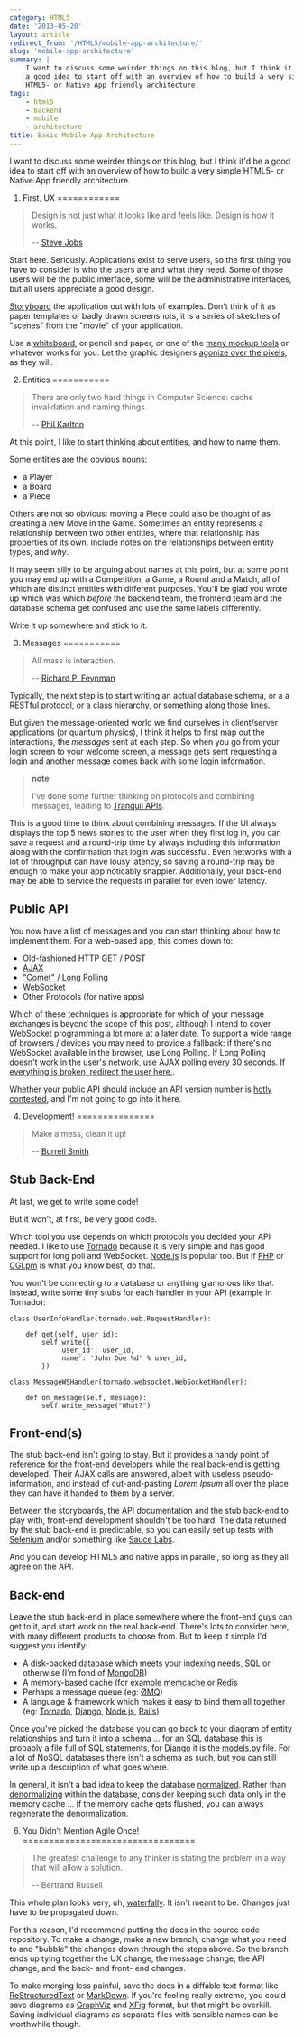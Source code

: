 ```yaml
---
category: HTML5
date: '2013-05-20'
layout: article
redirect_from: '/HTML5/mobile-app-architecture/'
slug: 'mobile-app-architecture'
summary: |
    I want to discuss some weirder things on this blog, but I think it'd be
    a good idea to start off with an overview of how to build a very simple
    HTML5- or Native App friendly architecture.
tags:
    - html5
    - backend
    - mobile
    - architecture
title: Basic Mobile App Architecture
---
```


I want to discuss some weirder things on this blog, but I think it'd be
a good idea to start off with an overview of how to build a very simple
HTML5- or Native App friendly architecture.

1. First, UX
============

> Design is not just what it looks like and feels like. Design is how it
> works.
>
> -- [Steve Jobs](http://en.wikiquote.org/wiki/Steve_Jobs)

Start here. Seriously. Applications exist to serve users, so the first
thing you have to consider is who the users are and what they need. Some
of those users will be the public interface, some will be the
administrative interfaces, but all users appreciate a good design.

[Storyboard](https://en.wikipedia.org/wiki/Storyboard) the application
out with lots of examples. Don't think of it as paper templates or badly
drawn screenshots, it is a series of sketches of "scenes" from the
"movie" of your application.

Use a
[whiteboard](https://itunes.apple.com/au/app/jotnot-scanner-pro-scan-multipage/id307868751?mt=8),
or pencil and paper, or one of the [many mockup
tools](http://stackoverflow.com/questions/5672/what-are-you-using-for-web-ui-layout-design)
or whatever works for you. Let the graphic designers [agonize over the
pixels](http://blog.mengto.com/the-one-pixel-rule/), as they will.

2. Entities
===========

> There are only two hard things in Computer Science: cache invalidation
> and naming things.
>
> -- [Phil Karlton](http://karlton.hamilton.com/)

At this point, I like to start thinking about entities, and how to name
them.

Some entities are the obvious nouns:

-   a Player
-   a Board
-   a Piece

Others are not so obvious: moving a Piece could also be thought of as
creating a new Move in the Game. Sometimes an entity represents a
relationship between two other entities, where that relationship has
properties of its own. Include notes on the relationships between entity
types, and *why*.

It may seem silly to be arguing about names at this point, but at some
point you may end up with a Competition, a Game, a Round and a Match,
all of which are distinct entities with different purposes. You'll be
glad you wrote up which was which *before* the backend team, the
frontend team and the database schema get confused and use the same
labels differently.

Write it up somewhere and stick to it.

3. Messages
===========

> All mass is interaction.
>
> -- [Richard P. Feynman](http://en.wikiquote.org/wiki/Richard_Feynman)

Typically, the next step is to start writing an actual database schema,
or a a RESTful protocol, or a class hierarchy, or something along those
lines.

But given the message-oriented world we find ourselves in client/server
applications (or quantum physics), I think it helps to first map out the
interactions, the *messages* sent at each step. So when you go from your
login screen to your welcome screen, a message gets sent requesting a
login and another message comes back with some login information.

> **note**
>
> I've done some further thinking on protocols and combining messages,
> leading to [Tranquil APIs](/etc/tranquil-apis/).

This is a good time to think about combining messages. If the UI always
displays the top 5 news stories to the user when they first log in, you
can save a request and a round-trip time by always including this
information along with the confirmation that login was successful. Even
networks with a lot of throughput can have lousy latency, so saving a
round-trip may be enough to make your app noticably snappier.
Additionally, your back-end may be able to service the requests in
parallel for even lower latency.

Public API
----------

You now have a list of messages and you can start thinking about how to
implement them. For a web-based app, this comes down to:

-   Old-fashioned HTTP GET / POST
-   [AJAX](http://en.wikipedia.org/wiki/AJAX_(programming))
-   ["Comet" / Long
    Polling](http://en.wikipedia.org/wiki/Comet_(programming))
-   [WebSocket](http://en.wikipedia.org/wiki/WebSocket)
-   Other Protocols (for native apps)

Which of these techniques is appropriate for which of your message
exchanges is beyond the scope of this post, although I intend to cover
WebSocket programming a lot more at a later date. To support a wide
range of browsers / devices you may need to provide a fallback: if
there's no WebSocket available in the browser, use Long Polling. If Long
Polling doesn't work in the user's network, use AJAX polling every 30
seconds. [If everything is broken, redirect the user
here.](http://www.ie6countdown.com/).

Whether your public API should include an API version number is
[hotly](http://stackoverflow.com/questions/389169/best-practices-for-api-versioning)
[contested](http://www.jbarnette.com/2009/04/07/http-apis.html), and I'm
not going to go into it here.

4. Development!
===============

> Make a mess, clean it up!
>
> -- [Burrell
> Smith](http://www.folklore.org/StoryView.py?story=Make_a_Mess,_Clean_it_Up!.txt)

Stub Back-End
-------------

At last, we get to write some code!

But it won't, at first, be very good code.

Which tool you use depends on which protocols you decided your API
needed. I like to use [Tornado](http://www.tornadoweb.org/) because it
is very simple and has good support for long poll and WebSocket.
[Node.js](http://nodejs.org/) is popular too. But if
[PHP](http://php.net/) or [CGI.pm](http://search.cpan.org/dist/CGI/) is
what you know best, do that.

You won't be connecting to a database or anything glamorous like that.
Instead, write some tiny stubs for each handler in your API (example in
Tornado):

``` {.sourceCode .python}
class UserInfoHandler(tornado.web.RequestHandler):

    def get(self, user_id):
        self.write({
            'user_id': user_id,
            'name': 'John Doe %d' % user_id,
        })

class MessageWSHandler(tornado.websocket.WebSocketHandler):

    def on_message(self, message):
        self.write_message("What?")
```

Front-end(s)
------------

The stub back-end isn't going to stay. But it provides a handy point of
reference for the front-end developers while the real back-end is
getting developed. Their AJAX calls are answered, albeit with useless
pseudo-information, and instead of cut-and-pasting *Lorem Ipsum* all
over the place they can have it handed to them by a server.

Between the storyboards, the API documentation and the stub back-end to
play with, front-end development shouldn't be too hard. The data
returned by the stub back-end is predictable, so you can easily set up
tests with [Selenium](http://docs.seleniumhq.org/) and/or something like
[Sauce Labs](https://saucelabs.com/).

And you can develop HTML5 and native apps in parallel, so long as they
all agree on the API.

Back-end
--------

Leave the stub back-end in place somewhere where the front-end guys can
get to it, and start work on the real back-end. There's lots to consider
here, with many different products to choose from. But to keep it simple
I'd suggest you identify:

-   A disk-backed database which meets your indexing needs, SQL or
    otherwise (I'm fond of [MongoDB](http://www.mongodb.org/))
-   A memory-based cache (for example [memcache](http://memcached.org/)
    or [Redis](http://redis.io)
-   Perhaps a message queue (eg: [ØMQ](http://zeromq.org))
-   A language & framework which makes it easy to bind them all together
    (eg: [Tornado](http://www.tornadoweb.org/),
    [Django](http://djangoproject.com/), [Node.js](http://nodejs.org/),
    [Rails](http://rubyonrails.org/))

Once you've picked the database you can go back to your diagram of
entity relationships and turn it into a schema ... for an SQL database
this is probably a file full of SQL statements, for
[Django](http://djangoproject.com/) it is the
[models.py](https://docs.djangoproject.com/en/1.5/topics/db/models/)
file. For a lot of NoSQL databases there isn't a schema as such, but you
can still write up a description of what goes where.

In general, it isn't a bad idea to keep the database
[normalized](https://en.wikipedia.org/wiki/Database_normalization).
Rather than
[denormalizing](https://en.wikipedia.org/wiki/Database_normalization#Denormalization)
within the database, consider keeping such data only in the memory cache
... if the memory cache gets flushed, you can always regenerate the
denormalization.

6. You Didn't Mention Agile Once!
=================================

> The greatest challenge to any thinker is stating the problem in a way
> that will allow a solution.
>
> -- Bertrand Russell

This whole plan looks very, uh,
[waterfally](http://en.wikipedia.org/wiki/Waterfall_model). It isn't
meant to be. Changes just have to be propagated down.

For this reason, I'd recommend putting the docs in the source code
repository. To make a change, make a new branch, change what you need to
and "bubble" the changes down through the steps above. So the branch
ends up tying together the UX change, the message change, the API
change, and the back- and front- end changes.

To make merging less painful, save the docs in a diffable text format
like
[ReStructuredText](http://docutils.sourceforge.net/docs/user/rst/quickref.html)
or [MarkDown](http://daringfireball.net/projects/markdown/syntax). If
you're feeling really extreme, you could save diagrams as
[GraphViz](http://www.graphviz.org/) and [XFig](http://www.xfig.org/)
format, but that might be overkill. Saving individual diagrams as
separate files with sensible names can be worthwhile though.

